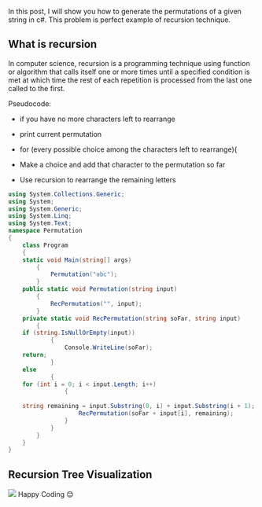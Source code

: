 

In this post, I will show you how to generate the permutations of a given string in c#. This problem is perfect example of recursion technique.

## What is recursion

In computer science, recursion is a programming technique using function or algorithm that calls itself one or more times until a specified condition is met at which time the rest of each repetition is processed from the last one called to the first.


Pseudocode:
-  if you have no more characters left to rearrange
-  print current permutation
  - for (every possible choice among the characters left
to rearrange){

-  Make a choice and add that character to the permutation 
 so far
 - Use recursion to rearrange the remaining letters


```csharp
using System.Collections.Generic;
using System;
using System.Generic;
using System.Linq;
using System.Text;
namespace Permutation
{
    class Program
    {
    static void Main(string[] args)
        {
            Permutation("abc");
        }
    public static void Permutation(string input)
        {
            RecPermutation("", input);
        }
    private static void RecPermutation(string soFar, string input)
        {
    if (string.IsNullOrEmpty(input))
            {
                Console.WriteLine(soFar);
    return;
            }
    else
            {
    for (int i = 0; i < input.Length; i++)
                {
                    
    string remaining = input.Substring(0, i) + input.Substring(i + 1);
                    RecPermutation(soFar + input[i], remaining);
                }
            }
        }
    }
}

```

## Recursion Tree Visualization

![](https://1.bp.blogspot.com/-p2ifD-oxOUM/YLxsBJZLpnI/AAAAAAAAOv8/pz_FPx595o8rNkgilEqfo2T27dPSLwbTgCLcBGAsYHQ/s16000/permutation.gif)
Happy Coding 😊
<!--stackedit_data:
eyJoaXN0b3J5IjpbMTQzMTE2MjMxMl19
-->
<!--stackedit_data:
eyJoaXN0b3J5IjpbMTYxNTYwODU5MF19
-->